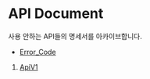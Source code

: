 # API Document

사용 안하는 API들의 명세서를 아카이브합니다.

- [Error_Code](./error_code.md)

1. [ApiV1](./apiv1.md)
